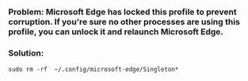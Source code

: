 ### **Problem**: Microsoft Edge has locked this profile to prevent corruption. If you're sure no other processes are using this profile, you can unlock it and relaunch Microsoft Edge.

### **Solution**:

```shell
sudo rm -rf  ~/.config/microsoft-edge/Singleton*
```
